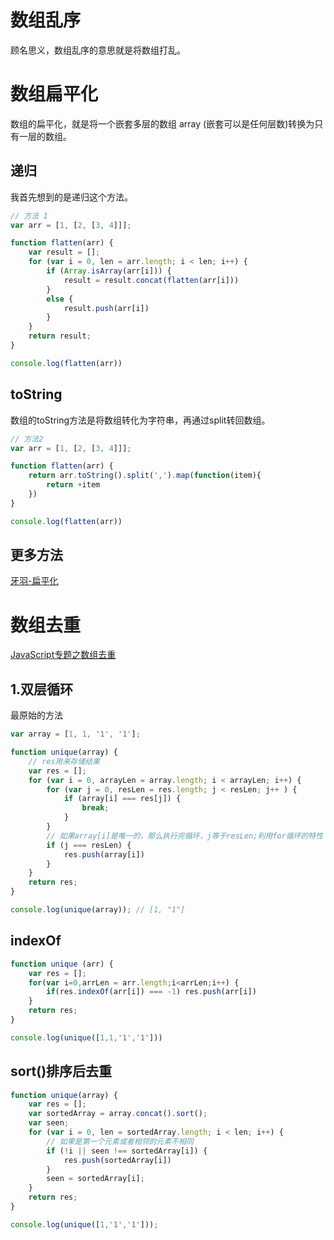 # 数组乱序
顾名思义，数组乱序的意思就是将数组打乱。
# 数组扁平化
数组的扁平化，就是将一个嵌套多层的数组 array (嵌套可以是任何层数)转换为只有一层的数组。
## 递归
我首先想到的是递归这个方法。
```javascript
// 方法 1
var arr = [1, [2, [3, 4]]];

function flatten(arr) {
    var result = [];
    for (var i = 0, len = arr.length; i < len; i++) {
        if (Array.isArray(arr[i])) {
            result = result.concat(flatten(arr[i]))
        }
        else {
            result.push(arr[i])
        }
    }
    return result;
}

console.log(flatten(arr))
```
## toString
数组的toString方法是将数组转化为字符串，再通过split转回数组。
```javascript
// 方法2
var arr = [1, [2, [3, 4]]];

function flatten(arr) {
    return arr.toString().split(',').map(function(item){
        return +item
    })
}

console.log(flatten(arr))
```
## 更多方法
[牙羽-扁平化](https://github.com/mqyqingfeng/Blog/issues/36)
# 数组去重
[JavaScript专题之数组去重](https://github.com/mqyqingfeng/Blog/issues/27)
## 1.双层循环
最原始的方法
```javascript
var array = [1, 1, '1', '1'];

function unique(array) {
    // res用来存储结果
    var res = [];
    for (var i = 0, arrayLen = array.length; i < arrayLen; i++) {
        for (var j = 0, resLen = res.length; j < resLen; j++ ) {
            if (array[i] === res[j]) {
                break;
            }
        }
        // 如果array[i]是唯一的，那么执行完循环，j等于resLen;利用for循环的特性
        if (j === resLen) {
            res.push(array[i])
        }
    }
    return res;
}

console.log(unique(array)); // [1, "1"]
```
## indexOf
```javascript
function unique (arr) {
    var res = [];
    for(var i=0,arrLen = arr.length;i<arrLen;i++) {
        if(res.indexOf(arr[i]) === -1) res.push(arr[i])
    }
    return res;
}

console.log(unique([1,1,'1','1']))
```
## sort()排序后去重
```javascript
function unique(array) {
    var res = [];
    var sortedArray = array.concat().sort();
    var seen;
    for (var i = 0, len = sortedArray.length; i < len; i++) {
        // 如果是第一个元素或者相邻的元素不相同
        if (!i || seen !== sortedArray[i]) {
            res.push(sortedArray[i])
        }
        seen = sortedArray[i];
    }
    return res;
}

console.log(unique([1,'1','1']));
```
